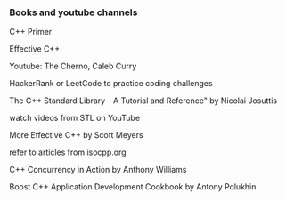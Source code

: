 ### Books and youtube channels
C++ Primer

Effective C++

Youtube: The Cherno, Caleb Curry

HackerRank or LeetCode to practice coding challenges

The C++ Standard Library - A Tutorial and Reference" by Nicolai Josuttis

watch videos from STL on YouTube

More Effective C++ by Scott Meyers

refer to articles from isocpp.org

C++ Concurrency in Action by Anthony Williams

Boost C++ Application Development Cookbook by Antony Polukhin

